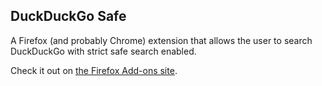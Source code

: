 DuckDuckGo Safe
---------------

A Firefox (and probably Chrome) extension that allows the user to search DuckDuckGo with strict safe search enabled.

Check it out on [the Firefox Add-ons site](https://addons.mozilla.org/en-US/firefox/addon/duckduckgo-safe/).
